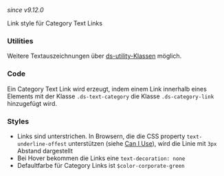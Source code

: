 *since v9.12.0*

Link style für Category Text Links

### Utilities  
Weitere Textauszeichnungen über [ds-utility-Klassen](#group-utilities-component-typography-utilities) möglich.

### Code
Ein Category Text Link wird erzeugt, indem einem Link innerhalb eines Elements mit der Klasse `.ds-text-category` die Klasse `.ds-category-link` hinzugefügt wird.

### Styles  
- Links sind unterstrichen. In Browsern, die die CSS property `text-underline-offest` unterstützen (siehe [Can I Use](https://caniuse.com/?search=text-underline)), wird die Linie mit `3px` Abstand dargestellt
- Bei Hover bekommen die Links eine `text-decoration: none`
- Defaultfarbe für Category Links ist `$color-corporate-green`